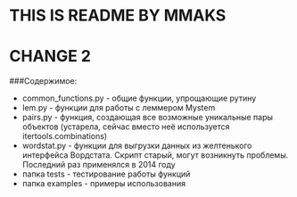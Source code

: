 # THIS IS README BY MMAKS
# CHANGE 2

###Содержимое:
- common_functions.py - общие функции, упрощающие рутину
- lem.py - функции для работы с леммером Mystem
- pairs.py - функция, создающая все возможные уникальные пары объектов (устарела, сейчас вместо неё используется itertools.combinations)
- wordstat.py - функции для выгрузки данных из желтенького интерфейса Вордстата. Скрипт старый, могут возникнуть проблемы. Последний раз применялся в 2014 году
- папка tests - тестирование работы функций
- папка examples - примеры использования
